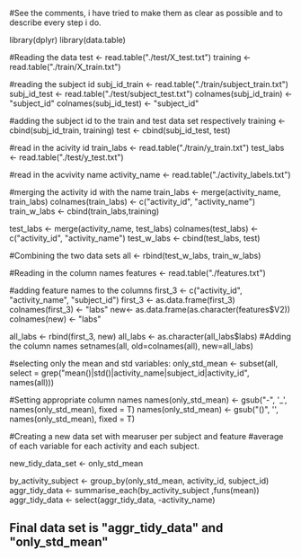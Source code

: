 #See the comments, i have tried to make them as clear as possible and to describe every step i do.

library(dplyr)
library(data.table)


#Reading the data
test <- read.table("./test/X_test.txt")
training <- read.table("./train/X_train.txt")

#reading the subject id
subj_id_train <- read.table("./train/subject_train.txt")
subj_id_test <- read.table("./test/subject_test.txt")
colnames(subj_id_train) <- "subject_id"
colnames(subj_id_test) <- "subject_id"

#adding the subject id to the train and test data set respectively
training <- cbind(subj_id_train, training)
test <- cbind(subj_id_test, test)



#read in the acivity id
train_labs <- read.table("./train/y_train.txt")
test_labs <- read.table("./test/y_test.txt")

#read in the acvivity name
activity_name <- read.table("./activity_labels.txt")

#merging the activity id with the name
train_labs <- merge(activity_name, train_labs)
colnames(train_labs) <- c("activity_id", "activity_name")
train_w_labs <- cbind(train_labs,training)

test_labs <- merge(activity_name, test_labs)
colnames(test_labs) <- c("activity_id", "activity_name")
test_w_labs <- cbind(test_labs, test)


#Combining the two data sets
all <- rbind(test_w_labs, train_w_labs)





#Reading in the column names
features <- read.table("./features.txt")


#adding feature names to the columns
first_3 <- c("activity_id", "activity_name", "subject_id")
first_3 <- as.data.frame(first_3)
colnames(first_3) <- "labs"
new<- as.data.frame(as.character(features$V2))
colnames(new) <- "labs"

all_labs <- rbind(first_3, new)
all_labs <- as.character(all_labs$labs)
#Adding the column names
setnames(all, old=colnames(all), new=all_labs)


#selecting only the mean and std variables:
only_std_mean <- subset(all, select = grep("mean()|std()|activity_name|subject_id|activity_id", names(all)))

#Setting appropriate column names
names(only_std_mean) <- gsub("-", '_', names(only_std_mean), fixed = T)
names(only_std_mean) <- gsub("()", '', names(only_std_mean), fixed = T)

#Creating a new data set with mearuser per subject and feature
#average of each variable for each activity and each subject.

new_tidy_data_set <- only_std_mean

by_activity_subject <- group_by(only_std_mean, activity_id, subject_id)
aggr_tidy_data <- summarise_each(by_activity_subject ,funs(mean))
aggr_tidy_data <- select(aggr_tidy_data, -activity_name)


## Final data set is "aggr_tidy_data" and "only_std_mean"







